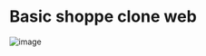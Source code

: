 # Basic shoppe clone web
![image](https://user-images.githubusercontent.com/68334729/219319690-3752f85a-2b2e-4eeb-87b5-43b78f2aa0be.png)

